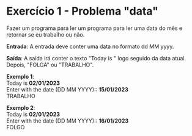 # Exercício 1 - Problema "data"

Fazer um programa para ler um programa para ler uma data do mês e retornar se eu trabalho ou não. 

**Entrada**:
A entrada deve conter uma data no formato dd MM yyyy.

**Saída**:
A saída irá conter o texto "Today is " logo seguido da data atual. Depois, "FOLGA" ou  "TRABALHO". 

**Exemplo 1**:  
Today is **02/01/2023**  
Enter with the date (DD MM YYYY):: **15/01/2023**  
TRABALHO

**Exemplo 2**:  
Today is **02/01/2023**  
Enter with the date (DD MM YYYY):: **16/01/2023**  
FOLGO




